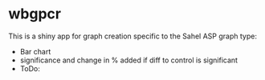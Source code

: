 # wbgpcr
This is a shiny app for graph creation specific to the Sahel ASP graph type:
- Bar chart
- significance and change in % added if diff to control is significant
- ToDo:
